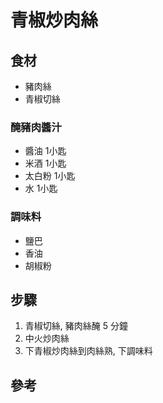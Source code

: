 # 青椒炒肉絲

## 食材
* 豬肉絲
* 青椒切絲

### 醃豬肉醬汁
* 醬油 1小匙
* 米酒 1小匙
* 太白粉 1小匙
* 水 1小匙

### 調味料
* 鹽巴
* 香油
* 胡椒粉

## 步驟
1. 青椒切絲, 豬肉絲醃 5 分鐘
2. 中火炒肉絲
3. 下青椒炒肉絲到肉絲熟, 下調味料


## 參考

